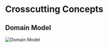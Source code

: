 # Crosscutting Concepts

## Domain Model

![Domain Model](images/target/uml/model/kp-commons-sms77.urm.png "Domain Model")
